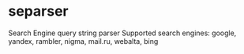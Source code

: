 # separser
Search Engine query string parser
Supported search engines: google, yandex, rambler, nigma, mail.ru, webalta, bing
